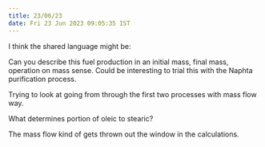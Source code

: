 ```yaml
---
title: 23/06/23
date: Fri 23 Jun 2023 09:05:35 IST
---
```


I think the shared language might be:

Can you describe this fuel production in an initial mass, final mass, operation on mass sense.
Could be interesting to trial this with the Naphta purification process.

Trying to look at going from through the first two processes with mass flow way.


What determines portion of oleic to stearic?

The mass flow kind of gets thrown out the window in the calculations.

